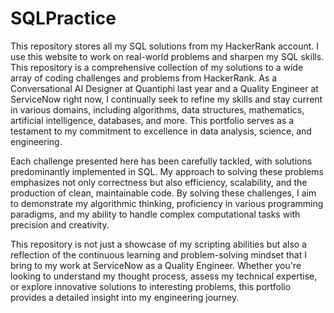 # SQLPractice
This repository stores all my SQL solutions from my HackerRank account. I use this website to work on real-world problems and sharpen my SQL skills.
This repository is a comprehensive collection of my solutions to a wide array of coding challenges and problems from HackerRank. As a Conversational AI Designer at Quantiphi last year and a Quality Engineer at ServiceNow right now, I continually seek to refine my skills and stay current in various domains, including algorithms, data structures, mathematics, artificial intelligence, databases, and more. This portfolio serves as a testament to my commitment to excellence in data analysis, science, and engineering.

Each challenge presented here has been carefully tackled, with solutions predominantly implemented in SQL. My approach to solving these problems emphasizes not only correctness but also efficiency, scalability, and the production of clean, maintainable code. By solving these challenges, I aim to demonstrate my algorithmic thinking, proficiency in various programming paradigms, and my ability to handle complex computational tasks with precision and creativity.

This repository is not just a showcase of my scripting abilities but also a reflection of the continuous learning and problem-solving mindset that I bring to my work at ServiceNow as a Quality Engineer. Whether you're looking to understand my thought process, assess my technical expertise, or explore innovative solutions to interesting problems, this portfolio provides a detailed insight into my engineering journey.
